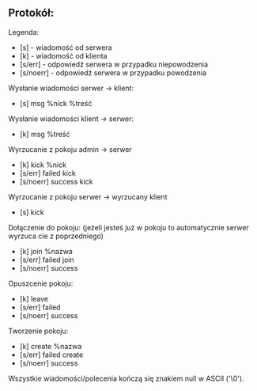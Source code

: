 ## Protokół:
Legenda:
- [s] - wiadomość od serwera
- [k] - wiadomość od klienta
- [s/err] - odpowiedź serwera w przypadku niepowodzenia
- [s/noerr] - odpowiedź serwera w przypadku powodzenia

Wysłanie wiadomości serwer -> klient:
- [s] msg %nick %treść

Wysłanie wiadomości klient -> serwer:
- [k] msg %treść

Wyrzucanie z pokoju admin -> serwer
- [k] kick %nick
- [s/err] failed kick
- [s/noerr] success kick

Wyrzucanie z pokoju serwer -> wyrzucany klient
- [s] kick

Dołączenie do pokoju: (jeżeli jesteś już w pokoju to automatycznie serwer wyrzuca cie z poprzedniego)
- [k] join %nazwa
- [s/err] failed join
- [s/noerr] success

Opuszcenie pokoju:
- [k] leave
- [s/err] failed
- [s/noerr] success

Tworzenie pokoju: 
- [k] create %nazwa
- [s/err] failed create
- [s/noerr] success

Wszystkie wiadomości/polecenia kończą się znakiem null w ASCII ('\0').
